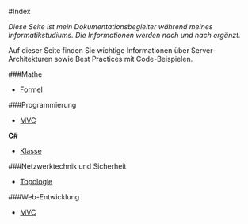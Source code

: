 #Index

*Diese Seite ist mein Dokumentationsbegleiter während meines Informatikstudiums. Die Informationen werden nach und nach ergänzt.*

Auf dieser Seite finden Sie wichtige Informationen über Server-Architekturen sowie Best Practices mit Code-Beispielen.

###Mathe
- [Formel](https://eduardanderegg.ch/Mathe/Formeln/index.html)

###Programmierung
- [MVC](https://eduardanderegg.ch/CS/MVC/index.html)

**C#**
- [Klasse](https://eduardanderegg.ch/CS/Klasse/index.html)

###Netzwerktechnik und Sicherheit
- [Topologie](https://eduardanderegg.ch/NetSec/Topologie/index.html)

###Web-Entwicklung
- [MVC](https://eduardanderegg.ch/Server/MVC/index.html)
